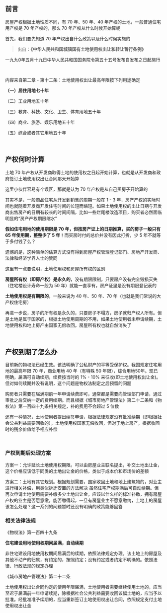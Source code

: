 ## 前言

房屋产权根据土地性质不同，有 70 年、50 年、40 年产权的土地，一般普通住宅用产权是 70 年产权的，那么 70 年产权从什么时候开始算呢

首先，我们要先知道 70 年产权出自什么政策以及什么时候实施的

> 出自：**《中华人民共和国城镇国有土地使用权出让和转让暂行条例》**

一九九0年五月十九日中华人民共和国国务院令第五十五号发布自发布之日起施行

<br/>

内容来自第二章 - 第十二条：土地使用权出让最高年限按下列用途确定

**（一）居住用地七十年**

（二）工业用地五十年

（三）教育、科技、文化、卫生、体育用地五十年

（四）商业、旅游、娱乐用地五十年

（五）综合或者其它用地五十年

<br/>

## 产权何时计算
土地 70 年产权从开发商取得土地的使用权之日起开始计算，也就是从开发商和政府签订土地使用权出让合同那天开始算

这里小伙伴容易有个误区，那就是认为 70 年产权是从自己买房子开始算的

其实不是，一般商品住宅从开发到销售的周期一般在 1 - 3 年，房产产权的实际时间也就随着开发商开发住宅时间的长短而缩短。如果土地使用权的出让日期与开发商出售房产的日期有较长的时间间隔，比如一些烂尾楼改造项目，购买者必然面临明显的“房产产权期限缩水”

**假如住宅用地的使用期限是 70 年，但按房产证上的日期推算，买的房子一般只有 65 年使用期，整整少了 5 年**！而买房时付的总价并没有因此打折，少 5 年不就等于多付钱了么？

遗憾的是，这种简单的估算方式没有得到房屋产权管理登记部门、房地产开发商、法律和经济学界人士的赞同

这里有一点要说明，土地使用权和房屋所有权的区别

**房屋所有权（即房产权）是永久的**，没有期限限制，只要房产没有完全毁损灭失（住宅楼设计寿命一般为 50 年）就能一直享有，房产证里是没有期限登记表的

**土地使用权是有期限的**，一般来说为 40 年、50 年、70 年（也就是我们常说的大产权住宅房）

再进一步说，房子的所有权是永久的，只要房子不塌方，房子就归产权人所有。但是土地是属于国家的，根据土地使用周期的不用，如果土地使用者未申请续期，土地使用权和地上房产由国家无偿收回。房屋所有权也就自然消失了

<br/>

## 产权到期了怎么办

目前新的物权法已经生效。该法明确了公私财产的平等受保护权。我国规定住宅用地的最高年限 70 年，商业用地 40 年（有特殊 50 年限），综合用地50年。现已明确，届满可自动续期，续费按当时的 1% - 10% 来征收(即土地使用权出让金)。但对如何续期并没有说明，这个问题是物权法制定之后预留的问题

购房者只需要在届满期前一年申请续费即可，通常都是需要向管理部门申请，通过审批之后交纳一定的费用续期。而且根据《城市房地产管理法》第二十二条和《物权法》第一百四十九条相关规定，补的费用不会超过 5 位数

还有一种情况，土地使用者提出续签申请，根据法律规定没有批准续期（即根据社会公共利益需要回收的），土地使用权国家无偿收回，但对于地上房产，根据收回时的残余价值给予相应补偿

<br/>

### 产权到期后处理方案
方案一：允许延长土地使用权期限。可以由房屋业主联名提出，补交土地出让金，这个价格应该低于同类的土地出让金的价格，类似于成本价和市场价的差额

方案二：土地有其它规划。根据规划需要，国家收回土地和地上建筑物的，对业主进行相关补偿，用类似拆迁安置的方法解决
虽然住宅产权期满后可自动续期。但再次申请土地使用需要补缴多少土地出让金，应该以什么样的标准补缴，拥有房屋产权的业主是否愿意缴，能否缴得起，一旦有房屋业主不愿意缴纳，土地上的房屋该怎么处理？这一系列的问题暂时还没有明确的政策能够回答

### 相关法律法规

《物权法》第一百四十九条

**住宅建设用地使用权期间届满，自动续期**

非住宅建设用地使用权期间届满后的续期，依照法律规定办理。该土地上的房屋及其他不动产的归属，有约定的，按照约定；没有约定或者约定不明确的。依照法律、行政法规的规定办理

《城市房地产管理法》第二十二条

土地使用权出让合同约定的使用年限届满，土地使用者需要继续使用土地的，应当至迟于届满前一年申请续期，除根据社会公共利益需要收回该幅土地的，应当予以批准。经批准准予续期的，应当重新签订土地使用权出让合同，依照规定支付土地使用权出让金
